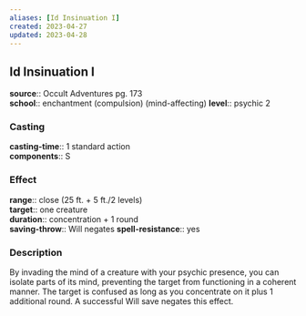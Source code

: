 ```yaml
---
aliases: [Id Insinuation I]
created: 2023-04-27
updated: 2023-04-28
---
```


## Id Insinuation I

**source**:: Occult Adventures pg. 173  
**school**:: enchantment (compulsion) (mind-affecting)
**level**:: psychic 2

### Casting

**casting-time**:: 1 standard action  
**components**:: S

### Effect

**range**:: close (25 ft. + 5 ft./2 levels)  
**target**:: one creature  
**duration**:: concentration + 1 round  
**saving-throw**:: Will negates
**spell-resistance**:: yes

### Description

By invading the mind of a creature with your psychic presence, you can isolate parts of its mind, preventing the target from functioning in a coherent manner. The target is confused as long as you concentrate on it plus 1 additional round. A successful Will save negates this effect.
